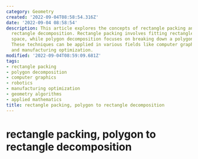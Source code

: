 ```yaml
---
category: Geometry
created: '2022-09-04T08:58:54.316Z'
date: '2022-09-04 08:58:54'
description: This article explores the concepts of rectangle packing and polygon to
  rectangle decomposition. Rectangle packing involves fitting rectangles into a given
  space, while polygon decomposition focuses on breaking down a polygon into rectangles.
  These techniques can be applied in various fields like computer graphics, robotics,
  and manufacturing optimization.
modified: '2022-09-04T08:59:09.681Z'
tags:
- rectangle packing
- polygon decomposition
- computer graphics
- robotics
- manufacturing optimization
- geometry algorithms
- applied mathematics
title: rectangle packing, polygon to rectangle decomposition
---
```


# rectangle packing, polygon to rectangle decomposition
